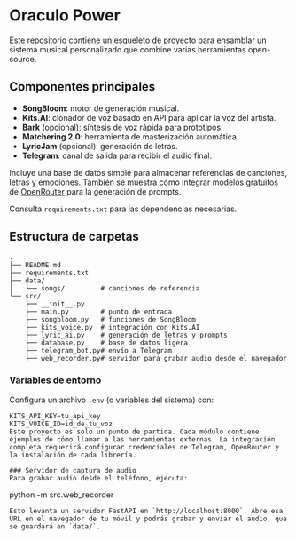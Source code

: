 # Oraculo Power

Este repositorio contiene un esqueleto de proyecto para ensamblar un sistema musical personalizado que combine varias herramientas open-source.

## Componentes principales
- **SongBloom**: motor de generación musical.
- **Kits.AI**: clonador de voz basado en API para aplicar la voz del artista.
- **Bark** (opcional): síntesis de voz rápida para prototipos.
- **Matchering 2.0**: herramienta de masterización automática.
- **LyricJam** (opcional): generación de letras.
- **Telegram**: canal de salida para recibir el audio final.

Incluye una base de datos simple para almacenar referencias de canciones, letras y emociones. También se muestra cómo integrar modelos gratuitos de [OpenRouter](https://openrouter.ai/models) para la generación de prompts.

Consulta `requirements.txt` para las dependencias necesarias.

## Estructura de carpetas
```
.
├── README.md
├── requirements.txt
├── data/
│   └── songs/         # canciones de referencia
└── src/
    ├── __init__.py
    ├── main.py        # punto de entrada
    ├── songbloom.py   # funciones de SongBloom
    ├── kits_voice.py  # integración con Kits.AI
    ├── lyric_ai.py    # generación de letras y prompts
    ├── database.py    # base de datos ligera
    ├── telegram_bot.py# envío a Telegram
    ├── web_recorder.py# servidor para grabar audio desde el navegador
```

### Variables de entorno
Configura un archivo `.env` (o variables del sistema) con:

```
KITS_API_KEY=tu_api_key
KITS_VOICE_ID=id_de_tu_voz
Este proyecto es solo un punto de partida. Cada módulo contiene ejemplos de cómo llamar a las herramientas externas. La integración completa requerirá configurar credenciales de Telegram, OpenRouter y la instalación de cada librería.

### Servidor de captura de audio
Para grabar audio desde el teléfono, ejecuta:
```
python -m src.web_recorder
```
Esto levanta un servidor FastAPI en `http://localhost:8000`. Abre esa URL en el navegador de tu móvil y podrás grabar y enviar el audio, que se guardará en `data/`.
